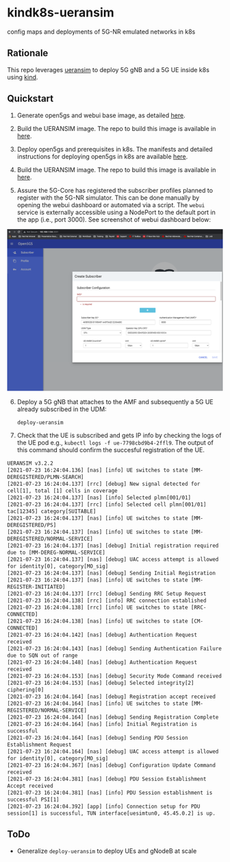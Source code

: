 # kindk8s-ueransim

config maps and deployments of 5G-NR emulated networks in k8s 

## Rationale

This repo leverages [ueransim](https://github.com/aligungr/UERANSIM) to deploy 5G gNB and a 5G UE inside k8s using [kind](https://kind.sigs.k8s.io).

## Quickstart

1. Generate open5gs and webui base image, as detailed [here](http://github.com/jnunyez/build-open5gs).

2. Build the UERANSIM image. The repo to build this image is available in [here](https://github.com/build-ueransim).

3. Deploy open5gs and prerequisites in k8s. The manifests and detailed instructions for deploying open5gs in k8s are available [here](https://github.com/jnunyez/kindk8s-open5gs).

4. Build the UERANSIM image. The repo to build this image is available in [here](https://github.com/build-ueransim).

5. Assure the 5G-Core has registered the subscriber profiles planned to register with the 5G-NR simulator. This can be done manually by opening the webui dashboard or automated via a script. The `webui` service is externally accessible using a NodePort to the default port in the app (i.e., port 3000). See screenshot of webui dashboard below:

![Subscriber](./images/webui.png?raw=true)



6. Deploy a 5G gNB that attaches to the AMF and subsequently a 5G UE already subscribed in the UDM: 

   ```
   deploy-ueransim
   ```

7. Check that the UE is subscribed and gets IP info by checking the logs of the UE pod e.g., `kubectl logs -f ue-7798cbd9b4-2ffl9`. The output of this command should confirm the succesful registration of the UE.

```
UERANSIM v3.2.2
[2021-07-23 16:24:04.136] [nas] [info] UE switches to state [MM-DEREGISTERED/PLMN-SEARCH]
[2021-07-23 16:24:04.137] [rrc] [debug] New signal detected for cell[1], total [1] cells in coverage
[2021-07-23 16:24:04.137] [nas] [info] Selected plmn[001/01]
[2021-07-23 16:24:04.137] [rrc] [info] Selected cell plmn[001/01] tac[12345] category[SUITABLE]
[2021-07-23 16:24:04.137] [nas] [info] UE switches to state [MM-DEREGISTERED/PS]
[2021-07-23 16:24:04.137] [nas] [info] UE switches to state [MM-DEREGISTERED/NORMAL-SERVICE]
[2021-07-23 16:24:04.137] [nas] [debug] Initial registration required due to [MM-DEREG-NORMAL-SERVICE]
[2021-07-23 16:24:04.137] [nas] [debug] UAC access attempt is allowed for identity[0], category[MO_sig]
[2021-07-23 16:24:04.137] [nas] [debug] Sending Initial Registration
[2021-07-23 16:24:04.137] [nas] [info] UE switches to state [MM-REGISTER-INITIATED]
[2021-07-23 16:24:04.137] [rrc] [debug] Sending RRC Setup Request
[2021-07-23 16:24:04.138] [rrc] [info] RRC connection established
[2021-07-23 16:24:04.138] [rrc] [info] UE switches to state [RRC-CONNECTED]
[2021-07-23 16:24:04.138] [nas] [info] UE switches to state [CM-CONNECTED]
[2021-07-23 16:24:04.142] [nas] [debug] Authentication Request received
[2021-07-23 16:24:04.143] [nas] [debug] Sending Authentication Failure due to SQN out of range
[2021-07-23 16:24:04.148] [nas] [debug] Authentication Request received
[2021-07-23 16:24:04.153] [nas] [debug] Security Mode Command received
[2021-07-23 16:24:04.153] [nas] [debug] Selected integrity[2] ciphering[0]
[2021-07-23 16:24:04.164] [nas] [debug] Registration accept received
[2021-07-23 16:24:04.164] [nas] [info] UE switches to state [MM-REGISTERED/NORMAL-SERVICE]
[2021-07-23 16:24:04.164] [nas] [debug] Sending Registration Complete
[2021-07-23 16:24:04.164] [nas] [info] Initial Registration is successful
[2021-07-23 16:24:04.164] [nas] [debug] Sending PDU Session Establishment Request
[2021-07-23 16:24:04.164] [nas] [debug] UAC access attempt is allowed for identity[0], category[MO_sig]
[2021-07-23 16:24:04.367] [nas] [debug] Configuration Update Command received
[2021-07-23 16:24:04.381] [nas] [debug] PDU Session Establishment Accept received
[2021-07-23 16:24:04.381] [nas] [info] PDU Session establishment is successful PSI[1]
[2021-07-23 16:24:04.392] [app] [info] Connection setup for PDU session[1] is successful, TUN interface[uesimtun0, 45.45.0.2] is up.
```

## ToDo

- Generalize `deploy-ueransim` to deploy UEs and gNodeB at scale
